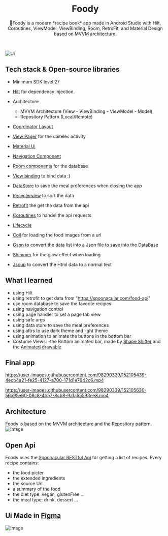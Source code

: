<h1 align="center">Foody</h1>

<p align="center">  
 🥗Foody is a modern *recipe book* app made in Android Studio with Hilt, Coroutines, ViewModel, ViewBinding, Room, RetroFit, and Material Design based on MVVM architecture.
</p>
</br>

![Ui](https://user-images.githubusercontent.com/98290339/152101155-f80f641f-1787-403c-a8b6-32b153af4c7b.png)


## Tech stack & Open-source libraries

- Minimum SDK level 27
- [Hilt](https://dagger.dev/hilt/) for dependency injection.
- Architecture
    - MVVM Architecture (View - ViewBinding - ViewModel - Model)
    - Repository Pattern (Local/Remote)

- [Coordinator Layout](https://developer.android.com/reference/androidx/coordinatorlayout/widget/CoordinatorLayout)
- [View Pager](https://developer.android.com/training/animation/vp2-migration) for the daiteles activity
- [Material Ui](https://material.io/)
- [Navigation Component](https://developer.android.com/guide/navigation/navigation-getting-started)
- [Room components](https://developer.android.com/training/data-storage/room) for the database
- [View binding](https://developer.android.com/topic/libraries/view-binding) to bind data :)
- [DataStore](https://developer.android.com/topic/libraries/architecture/datastore) to save the meal preferences when closing the app
- [Recyclerview](https://developer.android.com/guide/topics/ui/layout/recyclerview) to sort the data
- [Retrofit](https://github.com/square/retrofit) the get the data from the api
- [Coroutines](https://developer.android.com/kotlin/coroutines) to handel the api requests
- [Lifecycle](https://developer.android.com/guide/fragments/lifecycle)
- [Coil](https://github.com/coil-kt/coil) for loading the food images from a url
- [Gson](https://github.com/google/gson) to convert the data list into a Json file to save into the DataBase
- [Shimmer](https://facebook.github.io/shimmer-android/) for the glow effect when loading
- [Jsoup](https://jsoup.org/) to convert the Html data to a normal text



## What I learned
- using Hilt
- using retrofit to get data from "https://spoonacular.com/food-api"
- use room database to save the favorite recipes 
- using navigation control
- using page handler to set a page tab view
- using safe args
- using data store to save the meal preferences 
- using attrs to use dark theme and light theme
- using animation to animate the buttons in the bottom bar
- Costume Views:
    -the Bottom animated bar, made by [Shape Shifter](https://shapeshifter.design/) and the [Animated drawable](https://developer.android.com/guide/topics/graphics/drawable-animation)



## Final app



https://user-images.githubusercontent.com/98290339/152105439-4ecb4a21-fe25-4127-a700-171d1e7642c6.mp4


https://user-images.githubusercontent.com/98290339/152105630-56a95e60-08c8-4b57-8cb8-9a1a55593ee8.mp4




## Architecture
Foody is based on the MVVM architecture and the Repository pattern.
![image](https://user-images.githubusercontent.com/98290339/152096381-2a8898d3-c351-4032-979d-ebc836e46332.png)

## Open Api

Foody uses the [Spoonacular RESTful Api](https://spoonacular.com/food-api) for getting a list of recipes.
Every recipe contains:
- the food picter
- the extended ingredients
- the source Url
- a summary of the food
- the diet type: vegan, glutenFree ...
- the meal type: drink, dessert ...

## Ui Made in [Figma](https://www.figma.com/file/mtCF10n9wphsv1JdKG00uQ/Ux-and-shi?node-id=231%3A252)

![image](https://user-images.githubusercontent.com/98290339/152105953-c8f66e46-3027-46b4-b430-10d9978b64a6.png)

